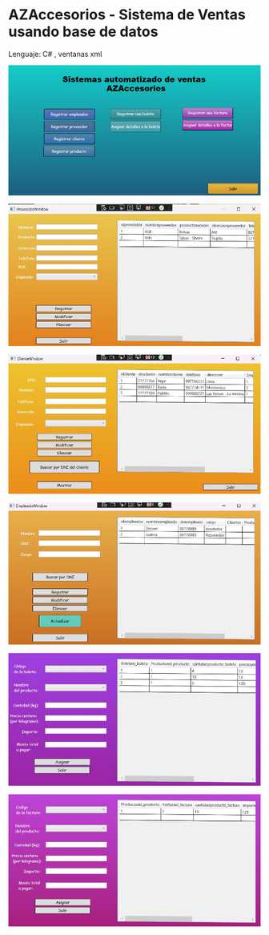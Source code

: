 # AZAccesorios - Sistema de Ventas usando base de datos 
Lenguaje: C# , ventanas xml


![](https://github.com/Jsckbe/SistemaVentas-AZAccesorios/blob/master/imgs/programa/inicio.jpg)

![](https://github.com/Jsckbe/SistemaVentas-AZAccesorios/blob/master/imgs/programa/Proovedor.jpg)

![](https://github.com/Jsckbe/SistemaVentas-AZAccesorios/blob/master/imgs/programa/Cliente.jpg)

![](https://github.com/Jsckbe/SistemaVentas-AZAccesorios/blob/master/imgs/programa/EmpleadoWindow.jpg)

![](https://github.com/Jsckbe/SistemaVentas-AZAccesorios/blob/master/imgs/programa/DetalleBoletas.jpg)

![](https://github.com/Jsckbe/SistemaVentas-AZAccesorios/blob/master/imgs/programa/DetalleFactura.jpg)
